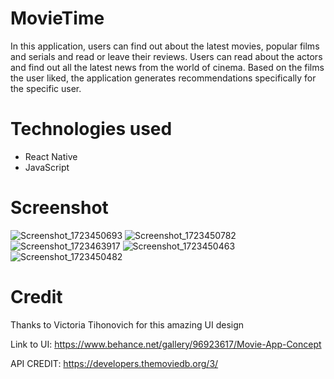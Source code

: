 # MovieTime
In this application, users can find out about the latest movies, popular films and serials and read or leave their reviews. Users can read about the actors and find out all the latest news from the world of cinema. Based on the films the user liked, the application generates recommendations specifically for the specific user.
# Technologies used
- React Native
- JavaScript
# Screenshot
![Screenshot_1723450693](https://github.com/user-attachments/assets/1ef9a6b3-bc14-4ec8-9edc-f7518646e4d6)
![Screenshot_1723450782](https://github.com/user-attachments/assets/6ec93dc5-2db6-4b99-933f-8a053ca67a14)
![Screenshot_1723463917](https://github.com/user-attachments/assets/62b970f9-d2dd-4c43-815b-f72aa15a1a6b)
![Screenshot_1723450463](https://github.com/user-attachments/assets/cce78e6f-033c-4c5a-8bab-007a52f5aaf0)
![Screenshot_1723450482](https://github.com/user-attachments/assets/2536dce0-88f8-44fd-be16-67b37e1b2337)
# Credit
Thanks to Victoria Tihonovich for this amazing UI design

Link to UI: https://www.behance.net/gallery/96923617/Movie-App-Concept

API CREDIT: https://developers.themoviedb.org/3/
